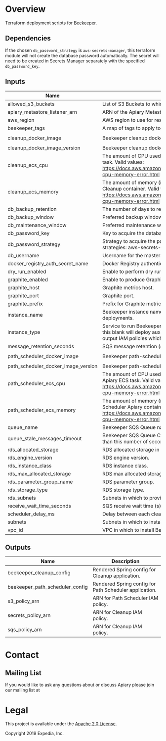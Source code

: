 # Overview
Terraform deployment scripts for [Beekeeper](https://github.com/ExpediaGroup/beekeeper).

## Dependencies
If the chosen `db_password_strategy` is `aws-secrets-manager`, this terraform module will not create the database password automatically. The secret will need to be created in Secrets Manager separately with the specified `db_password_key`.

## Inputs

| Name | Description | Type | Default | Required |
|------|-------------|:----:|:-----:|:-----:|
| allowed\_s3\_buckets | List of S3 Buckets to which Beekeeper will have read-write access. | list | `<list>` | no |
| apiary\_metastore\_listener\_arn | ARN of the Apiary Metastore Listener. | string | n/a | yes |
| aws\_region | AWS region to use for resources. | string | n/a | yes |
| beekeeper\_tags | A map of tags to apply to resources. | map | n/a | yes |
| cleanup\_docker\_image | Beekeeper cleanup docker image. | string | `"expediagroup/beekeeper-cleanup"` | no |
| cleanup\_docker\_image\_version | Beekeeper cleanup docker image version. | string | `"latest"` | no |
| cleanup\_ecs\_cpu | The amount of CPU used to allocate for the Beekeeper Cleanup ECS task. Valid values: https://docs.aws.amazon.com/AmazonECS/latest/developerguide/task-cpu-memory-error.html | string | `"2048"` | no |
| cleanup\_ecs\_memory | The amount of memory (in MiB) used to allocate for the Beekeeper Cleanup container. Valid values: https://docs.aws.amazon.com/AmazonECS/latest/developerguide/task-cpu-memory-error.html | string | `"4096"` | no |
| db\_backup\_retention | The number of days to retain backups for the RDS Beekeeper DB. | string | `"10"` | no |
| db\_backup\_window | Preferred backup window for the RDS Beekeeper DB in UTC. | string | `"02:00-03:00"` | no |
| db\_maintenance\_window | Preferred maintenance window for the RDS Beekeeper DB in UTC. | string | `"wed:03:00-wed:04:00"` | no |
| db\_password\_key | Key to acquire the database password for the strategy specified. | string | n/a | yes |
| db\_password\_strategy | Strategy to acquire the password for the RDS instance. Supported strategies: aws-secrets-manager. | string | `"aws-secrets-manager"` | no |
| db\_username | Username for the master DB user. | string | `"beekeeper"` | no |
| docker\_registry\_auth\_secret\_name | Docker Registry authentication SecretManager secret name. | string | `""` | no |
| dry\_run\_enabled | Enable to perform dry runs of deletions only. | string | `"false"` | no |
| graphite\_enabled | Enable to produce Graphite metrics - true or false. | string | `"false"` | no |
| graphite\_host | Graphite metrics host. | string | n/a | yes |
| graphite\_port | Graphite port. | string | `"2003"` | no |
| graphite\_prefix | Prefix for Graphite metrics. | string | n/a | yes |
| instance\_name | Beekeeper instance name to identify resources in multi-instance deployments. | string | `""` | no |
| instance\_type | Service to run Beekeeper on. Supported services: `ecs` (default). Leaving this blank will deploy auxilliary components (e.g. RDS, SQS etc.) and will output IAM policies which can used to create the required roles. | string | `"ecs"` | no |
| message\_retention\_seconds | SQS message retention (s). | string | `"604800"` | no |
| path\_scheduler\_docker\_image | Beekeeper path-scheduler image. | string | `"expediagroup/beekeeper-path-scheduler-apiary"` | no |
| path\_scheduler\_docker\_image\_version | Beekeeper path-scheduler image version. | string | `"latest"` | no |
| path\_scheduler\_ecs\_cpu | The amount of CPU used to allocate for the Beekeeper Path Scheduler Apiary ECS task. Valid values: https://docs.aws.amazon.com/AmazonECS/latest/developerguide/task-cpu-memory-error.html | string | `"2048"` | no |
| path\_scheduler\_ecs\_memory | The amount of memory (in MiB) used to allocate for the Beekeeper Path Scheduler Apiary container. Valid values: https://docs.aws.amazon.com/AmazonECS/latest/developerguide/task-cpu-memory-error.html | string | `"4096"` | no |
| queue\_name | Beekeeper SQS Queue name. | string | `"apiary-beekeeper"` | no |
| queue\_stale\_messages\_timeout | Beekeeper SQS Queue Cloudwatch Alert timeout for messages older than this number of seconds. | string | `"1209600"` | no |
| rds\_allocated\_storage | RDS allocated storage in GBs. | string | `"10"` | no |
| rds\_engine\_version | RDS engine version. | string | `"8.0"` | no |
| rds\_instance\_class | RDS instance class. | string | `"db.t2.micro"` | no |
| rds\_max\_allocated\_storage | RDS max allocated storage (autoscaling) in GBs. | string | `"100"` | no |
| rds\_parameter\_group\_name | RDS parameter group. | string | `"default.mysql8.0"` | no |
| rds\_storage\_type | RDS storage type. | string | `"gp2"` | no |
| rds\_subnets | Subnets in which to provision Beekeeper RDS DB. | list | n/a | yes |
| receive\_wait\_time\_seconds | SQS receive wait time (s). | string | `"20"` | no |
| scheduler\_delay\_ms | Delay between each cleanup job that is scheduled in milliseconds. | string | `"300000"` | no |
| subnets | Subnets in which to install Beekeeper. | list | n/a | yes |
| vpc\_id | VPC in which to install Beekeeper. | string | n/a | yes |

## Outputs

| Name | Description |
|------|-------------|
| beekeeper\_cleanup\_config | Rendered Spring config for Cleanup application. |
| beekeeper\_path\_scheduler\_config | Rendered Spring config for Path Scheduler application. |
| s3\_policy\_arn | ARN for Path Scheduler IAM policy. |
| secrets\_policy\_arn | ARN for Cleanup IAM policy. |
| sqs\_policy\_arn | ARN for Cleanup IAM policy. |

# Contact

## Mailing List
If you would like to ask any questions about or discuss Apiary please join our mailing list at


# Legal
This project is available under the [Apache 2.0 License](http://www.apache.org/licenses/LICENSE-2.0.html).

Copyright 2019 Expedia, Inc.
